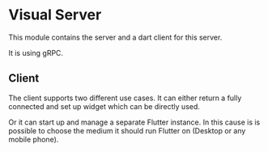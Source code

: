 # Visual Server

This module contains the server and a dart client for this server.

It is using gRPC.

## Client

The client supports two different use cases. It can either return a 
fully connected and set up widget which can be directly used.

Or it can start up and manage a separate Flutter instance. In this cause
is is possible to choose the medium it should run Flutter on (Desktop or
any mobile phone).
